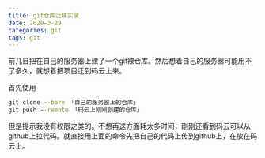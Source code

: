 ```yaml
---
title: git仓库迁移实录
date: 2020-3-29
categories: git
tags: git
---
```


前几日把在自己的服务器上建了一个git裸仓库。然后想着自己的服务器可能用不了多久，就想着把项目迁到码云上来。

首先使用

```cmd
git clone --bare 「自己的服务器上的仓库」
git push --remote 「码云上刚刚创建的仓库」
```

但是提示我没有权限之类的。不想再这方面耗太多时间，刚刚还看到码云可以从github上拉代码。就直接用上面的命令先把自己的代码上传到github上，在放在码云上。